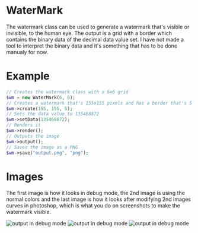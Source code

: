 WaterMark
======

The watermark class can be used to generate a watermark that's visible or invisible, to the human eye.
The output is a grid with a border which contains the binary data of the decimal data value set.
I have not made a tool to interpret the binary data and it's something that has to be done manualy for now.

Example
======

```php
// Creates the watermark class with a 6x6 grid
$wm = new WaterMark(6, 6);
// Creates a watermark that's 155x155 pixels and has a border that's 5 pixels wide
$wm->create(155, 155, 5);
// Sets the data value to 135468872
$wm->setData(135468872);
// Renders it
$wm->render();
// Outputs the image
$wm->output();
// Saves the image as a PNG
$wm->save("output.png", "png");
```

Images
======
The first image is how it looks in debug mode, the 2nd image is using the normal colors and the last image is how it looks after modifying 2nd images curves in photoshop, which is what you do on screenshots to make the watermark visible.

![output in debug mode](https://raw2.github.com/BlackVoid/WaterMark/master/examples/debug.png)
![output in debug mode](https://raw2.github.com/BlackVoid/WaterMark/master/examples/normal.png)
![output in debug mode](https://raw2.github.com/BlackVoid/WaterMark/master/examples/photoshop.png)